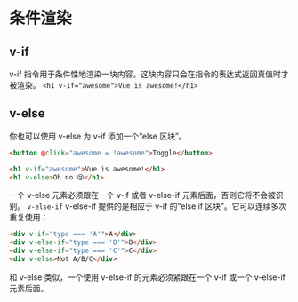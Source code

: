 # 条件渲染

## v-if

v-if 指令用于条件性地渲染一块内容。这块内容只会在指令的表达式返回真值时才被渲染。
`<h1 v-if="awesome">Vue is awesome!</h1>`

## v-else

你也可以使用 v-else 为 v-if 添加一个“else 区块”。

```html
<button @click="awesome = !awesome">Toggle</button>

<h1 v-if="awesome">Vue is awesome!</h1>
<h1 v-else>Oh no 😢</h1>
```

一个 v-else 元素必须跟在一个 v-if 或者 v-else-if 元素后面，否则它将不会被识别。
`v-else-if`
v-else-if 提供的是相应于 v-if 的“else if 区块”。它可以连续多次重复使用：

```html
<div v-if="type === 'A'">A</div>
<div v-else-if="type === 'B'">B</div>
<div v-else-if="type === 'C'">C</div>
<div v-else>Not A/B/C</div>
```

和 v-else 类似，一个使用 v-else-if 的元素必须紧跟在一个 v-if 或一个 v-else-if 元素后面。

## <template>上的 v-if

因为 v-if 是一个指令，他必须依附于某个元素。但如果我们想要切换不止一个元素呢？在这种情况下我们可以在一个 <template> 元素上使用 v-if，这只是一个不可见的包装器元素，最后渲染的结果并不会包含这个 <template> 元素。

```js
<template v-if="ok">
  <h1>Title</h1>
  <p>Paragraph 1</p>
  <p>Paragraph 2</p>
</template>
```

v-else 和 v-else-if 也可以在 <template> 上使用。

## v-show

另一个可以用来按条件显示一个元素的指令是 v-show。其用法基本一样：
`<h1 v-show="ok">Hello!</h1>`
不同之处在于 v-show 会在 DOM 渲染中保留该元素；v-show 仅切换了该元素上名为 display 的 CSS 属性。

v-show 不支持在 <template> 元素上使用，也不能和 v-else 搭配使用。

## v-if vs. v-show

v-if 是“真实的”按条件渲染，因为它确保了在切换时，条件区块内的事件监听器和子组件都会被销毁与重建。

v-if 也是惰性的：如果在初次渲染时条件值为 false，则不会做任何事。条件区块只有当条件首次变为 true 时才被渲染。

相比之下，v-show 简单许多，元素无论初始条件如何，始终会被渲染，只有 CSS display 属性会被切换。

总的来说，v-if 有更高的切换开销，而 v-show 有更高的初始渲染开销。因此，如果需要频繁切换，则使用 v-show 较好；如果在运行时绑定条件很少改变，则 v-if 会更合适。

## v-if 和 v-for

当 v-if 和 v-for 同时存在于一个元素上的时候，v-if 会首先被执行。
warning:
同时使用 v-if 和 v-for 是不推荐的，因为这样二者的优先级不明显。
